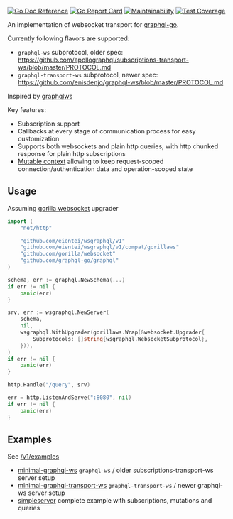 [![Go Doc Reference](https://godoc.org/github.com/eientei/wsgraphql/v1?status.svg)](https://godoc.org/github.com/eientei/wsgraphql/v1)
[![Go Report Card](https://goreportcard.com/badge/github.com/eientei/wsgraphql)](https://goreportcard.com/report/github.com/eientei/wsgraphql)
[![Maintainability](https://api.codeclimate.com/v1/badges/c626b5f2399b044bdebf/maintainability)](https://codeclimate.com/github/eientei/wsgraphql)
[![Test Coverage](https://api.codeclimate.com/v1/badges/c626b5f2399b044bdebf/test_coverage)](https://codeclimate.com/github/eientei/wsgraphql)

An implementation of websocket transport for
[graphql-go](https://github.com/graphql-go/graphql).

Currently following flavors are supported:

- `graphql-ws` subprotocol, older spec: https://github.com/apollographql/subscriptions-transport-ws/blob/master/PROTOCOL.md
- `graphql-transport-ws` subprotocol, newer spec: https://github.com/enisdenjo/graphql-ws/blob/master/PROTOCOL.md

Inspired by [graphqlws](https://github.com/functionalfoundry/graphqlws)

Key features:

- Subscription support
- Callbacks at every stage of communication process for easy customization 
- Supports both websockets and plain http queries, with http chunked response for plain http subscriptions
- [Mutable context](https://godoc.org/github.com/eientei/wsgraphql/v1/mutable) allowing to keep request-scoped 
  connection/authentication data and operation-scoped state

Usage
-----

Assuming [gorilla websocket](https://github.com/gorilla/websocket) upgrader

```go
import (
	"net/http"

	"github.com/eientei/wsgraphql/v1"
	"github.com/eientei/wsgraphql/v1/compat/gorillaws"
	"github.com/gorilla/websocket"
	"github.com/graphql-go/graphql"
)
```

```go
schema, err := graphql.NewSchema(...)
if err != nil {
	panic(err)
}

srv, err := wsgraphql.NewServer(
	schema,
	nil,
	wsgraphql.WithUpgrader(gorillaws.Wrap(&websocket.Upgrader{
		Subprotocols: []string{wsgraphql.WebsocketSubprotocol},
	})),
)
if err != nil {
	panic(err)
}

http.Handle("/query", srv)

err = http.ListenAndServe(":8080", nil)
if err != nil {
	panic(err)
}
```

Examples
--------

See [/v1/examples](/v1/examples)
- [minimal-graphql-ws](/v1/examples/minimal-graphql-ws) `graphql-ws` / older subscriptions-transport-ws server setup
- [minimal-graphql-transport-ws](/v1/examples/minimal-graphql-transport-ws) `graphql-transport-ws` / newer graphql-ws server setup
- [simpleserver](/v1/examples/simpleserver) complete example with subscriptions, mutations and queries
